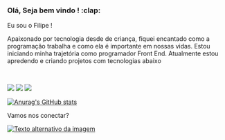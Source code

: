   <h3> Olá, Seja bem vindo ! :clap: </h3> 
<p>Eu sou o Filipe !</p>

<p>Apaixonado por tecnologia desde de criança, fiquei encantado como a programação trabalha e como ela é importante em nossas vidas. Estou iniciando minha trajetória como programador Front End. Atualmente estou apredendo e criando projetos com tecnologias abaixo</p> 
<br>


 <img src= "https://img.shields.io/badge/HTML5-E34F26?style=for-the-badge&logo=html5&logoColor=white" />  <img src= "https://img.shields.io/badge/CSS3-1572B6?style=for-the-badge&logo=css3&logoColor=white" />  <img src="https://img.shields.io/badge/JavaScript-F7DF1E?style=for-the-badge&logo=javascript&logoColor=black" />

 [![Anurag's GitHub stats](https://github-readme-stats.vercel.app/api?username=Filipeelopess98)](https://github.com/anuraghazra/github-readme-stats)


 
 <p> Vamos nos conectar? </p>
 <a href="https://www.linkedin.com/in/filipelopesdasilveira/"><img src="https://img.shields.io/badge/LinkedIn-0077B5?style=for-the-badge&logo=linkedin&logoColor=white" alt="Texto alternativo da imagem"></a>

 

